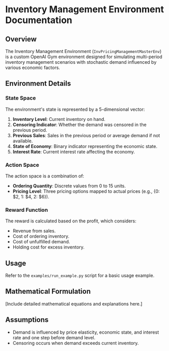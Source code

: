 # Inventory Management Environment Documentation

## Overview

The Inventory Management Environment (`InvPricingManagementMasterEnv`) is a custom OpenAI Gym environment designed for simulating multi-period inventory management scenarios with stochastic demand influenced by various economic factors.

## Environment Details

### State Space

The environment's state is represented by a 5-dimensional vector:

1. **Inventory Level**: Current inventory on hand.
2. **Censoring Indicator**: Whether the demand was censored in the previous period.
3. **Previous Sales**: Sales in the previous period or average demand if not available.
4. **State of Economy**: Binary indicator representing the economic state.
5. **Interest Rate**: Current interest rate affecting the economy.

### Action Space

The action space is a combination of:

- **Ordering Quantity**: Discrete values from 0 to 15 units.
- **Pricing Level**: Three pricing options mapped to actual prices (e.g., {0: \$2, 1: \$4, 2: \$6}).

### Reward Function

The reward is calculated based on the profit, which considers:

- Revenue from sales.
- Cost of ordering inventory.
- Cost of unfulfilled demand.
- Holding cost for excess inventory.

## Usage

Refer to the `examples/run_example.py` script for a basic usage example.

## Mathematical Formulation

[Include detailed mathematical equations and explanations here.]

## Assumptions

- Demand is influenced by price elasticity, economic state, and interest rate and one step before demand level.
- Censoring occurs when demand exceeds current inventory.



